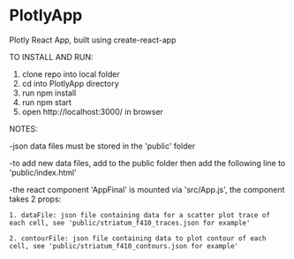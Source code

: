 # PlotlyApp
Plotly React App, built using create-react-app

TO INSTALL AND RUN:
1. clone repo into local folder
2. cd into PlotlyApp directory
2. run npm install
3. run npm start
4. open http://localhost:3000/ in browser

NOTES:

-json data files must be stored in the 'public' folder

-to add new data files, add to the public folder then add the following line to 'public/index.html' <link rel="application/json" href="%PUBLIC_URL%/[name_of_file].json">

-the react component 'AppFinal' is mounted via 'src/App.js', the component takes 2 props:
    
    1. dataFile: json file containing data for a scatter plot trace of each cell, see 'public/striatum_f410_traces.json for example'
    
    2. contourFile: json file containing data to plot contour of each cell, see 'public/striatum_f410_contours.json for example'
